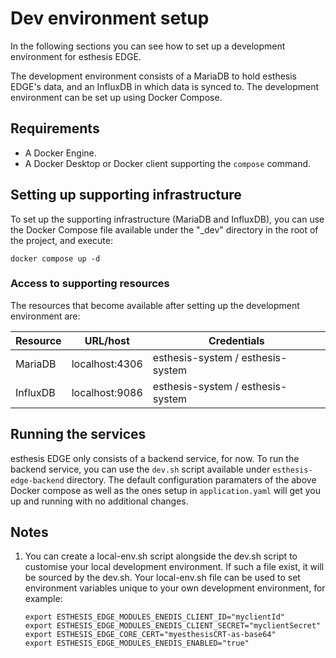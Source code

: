 # Dev environment setup

In the following sections you can see how to set up a development environment for esthesis EDGE.

The development environment consists of a MariaDB to hold esthesis EDGE's data, and an InfluxDB in which data is synced
to. The development environment can be set up using Docker Compose.

## Requirements

- A Docker Engine.
- A Docker Desktop or Docker client supporting the `compose` command.

## Setting up supporting infrastructure

To set up the supporting infrastructure (MariaDB and InfluxDB), you can use the Docker Compose file available under
the "_dev" directory in the root of the project, and execute:

```shell
docker compose up -d
```

### Access to supporting resources

The resources that become available after setting up the development environment are:

| **Resource** | **URL/host**       | **Credentials**                       |
|----------|----------------|-----------------------------------|
| MariaDB  | localhost:4306 | esthesis-system / esthesis-system |
| InfluxDB | localhost:9086 | esthesis-system / esthesis-system |

## Running the services
esthesis EDGE only consists of a backend service, for now. To run the backend service, you can use the `dev.sh` script
available under `esthesis-edge-backend` directory. The default configuration paramaters of the above Docker compose as
well as the ones setup in `application.yaml` will get you up and running with no additional changes.

## Notes
1. You can create a local-env.sh script alongside the dev.sh script to customise your local development environment. 
If such a file exist, it will be sourced by the dev.sh. Your local-env.sh file can be used to set environment variables
unique to your own development environment, for example:
    ```
    export ESTHESIS_EDGE_MODULES_ENEDIS_CLIENT_ID="myclientId"
    export ESTHESIS_EDGE_MODULES_ENEDIS_CLIENT_SECRET="myclientSecret"
    export ESTHESIS_EDGE_CORE_CERT="myesthesisCRT-as-base64" 
    export ESTHESIS_EDGE_MODULES_ENEDIS_ENABLED="true"
    ```